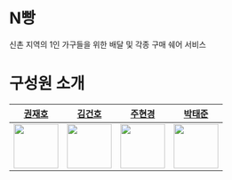 # N빵

신촌 지역의 1인 가구들을 위한 배달 및 각종 구매 쉐어 서비스

# 구성원 소개

| [권재호](https://github.com/korung3195)                                     | [김건호](https://github.com/kenokim)                                        | [주현경](https://github.com/hyunkyungju)                                    | [박태준](https://github.com/joooonis)                                       |
| --------------------------------------------------------------------------- | --------------------------------------------------------------------------- | --------------------------------------------------------------------------- | --------------------------------------------------------------------------- |
| <img src="https://avatars.githubusercontent.com/u/76931330?v=4" width="80"> | <img src="https://avatars.githubusercontent.com/u/59631871?v=4" width="80"> | <img src="https://avatars.githubusercontent.com/u/93658689?v=4" width="80"> | <img src="https://avatars.githubusercontent.com/u/92621861?v=4" width="80"> |
